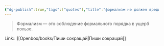 ```yaml
---
{"dg-publish":true,"tags":["quotes"],"title":"формализм не должен вредить пользе","date":"2021-09-22T13:50:00+03:00","modified_at":"2023-09-14T10:32:55+03:00","alias":"формализм не должен вредить пользе","dg-path":"/quotes/202109221350.md","permalink":"/quotes/202109221350/","dgPassFrontmatter":true}
---
```



> Формализм — это соблюдение формального порядка в ущерб пользе.

Link:: [[Openbox/books/Пиши сокращай|Пиши сокращай]]
